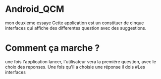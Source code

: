 ﻿# Android_QCM
mon deuxieme essaye
Cette application est un constituer de cinque interfaces qui affiche des differentes question avec des suggestions.
# Comment ça marche ?
une fois l'application lancer, l'utilisateur vera la premiére question, avec le choix des reponses.
Une fois qu'il a choisie une réponse il dois 
#Les interfaces 
